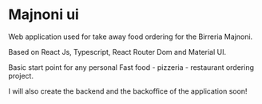 # Majnoni ui

Web application used for take away food ordering for the Birreria Majnoni.

Based on React Js, Typescript, React Router Dom and Material UI.

Basic start point for any personal Fast food - pizzeria - restaurant ordering project.

I will also create the backend and the backoffice of the application soon!
